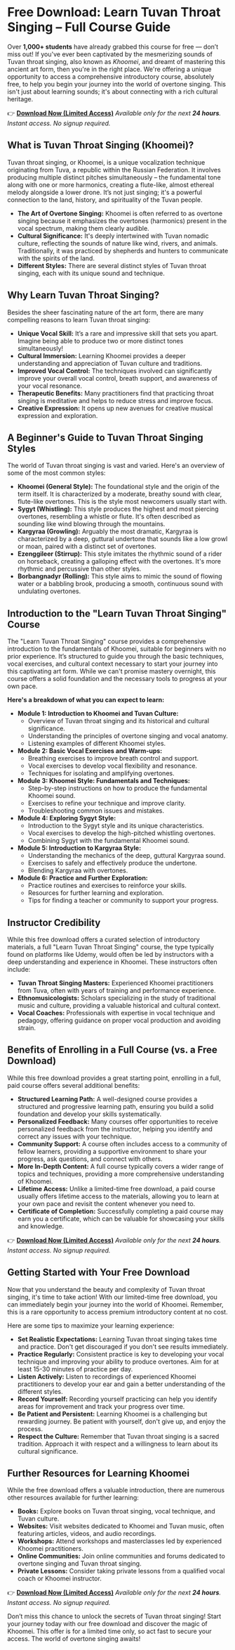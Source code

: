 # Free Download: Learn Tuvan Throat Singing – Full Course Guide

Over **1,000+ students** have already grabbed this course for free — don’t miss out! If you've ever been captivated by the mesmerizing sounds of Tuvan throat singing, also known as *Khoomei*, and dreamt of mastering this ancient art form, then you're in the right place. We're offering a unique opportunity to access a comprehensive introductory course, absolutely free, to help you begin your journey into the world of overtone singing. This isn't just about learning sounds; it's about connecting with a rich cultural heritage.

👉 [**Download Now (Limited Access)**](https://udemywork.com/learn-tuvan-throat-singing)
_Available only for the next **24 hours**. Instant access. No signup required._

## What is Tuvan Throat Singing (Khoomei)?

Tuvan throat singing, or Khoomei, is a unique vocalization technique originating from Tuva, a republic within the Russian Federation. It involves producing multiple distinct pitches simultaneously – the fundamental tone along with one or more harmonics, creating a flute-like, almost ethereal melody alongside a lower drone. It’s not just singing; it's a powerful connection to the land, history, and spirituality of the Tuvan people.

*   **The Art of Overtone Singing:** Khoomei is often referred to as overtone singing because it emphasizes the overtones (harmonics) present in the vocal spectrum, making them clearly audible.
*   **Cultural Significance:** It's deeply intertwined with Tuvan nomadic culture, reflecting the sounds of nature like wind, rivers, and animals. Traditionally, it was practiced by shepherds and hunters to communicate with the spirits of the land.
*   **Different Styles:** There are several distinct styles of Tuvan throat singing, each with its unique sound and technique.

## Why Learn Tuvan Throat Singing?

Besides the sheer fascinating nature of the art form, there are many compelling reasons to learn Tuvan throat singing:

*   **Unique Vocal Skill:** It’s a rare and impressive skill that sets you apart. Imagine being able to produce two or more distinct tones simultaneously!
*   **Cultural Immersion:** Learning Khoomei provides a deeper understanding and appreciation of Tuvan culture and traditions.
*   **Improved Vocal Control:** The techniques involved can significantly improve your overall vocal control, breath support, and awareness of your vocal resonance.
*   **Therapeutic Benefits:** Many practitioners find that practicing throat singing is meditative and helps to reduce stress and improve focus.
*   **Creative Expression:** It opens up new avenues for creative musical expression and exploration.

## A Beginner's Guide to Tuvan Throat Singing Styles

The world of Tuvan throat singing is vast and varied. Here's an overview of some of the most common styles:

*   **Khoomei (General Style):** The foundational style and the origin of the term itself. It is characterized by a moderate, breathy sound with clear, flute-like overtones. This is the style most newcomers usually start with.
*   **Sygyt (Whistling):** This style produces the highest and most piercing overtones, resembling a whistle or flute. It's often described as sounding like wind blowing through the mountains.
*   **Kargyraa (Growling):** Arguably the most dramatic, Kargyraa is characterized by a deep, guttural undertone that sounds like a low growl or moan, paired with a distinct set of overtones.
*   **Ezenggileer (Stirrup):** This style imitates the rhythmic sound of a rider on horseback, creating a galloping effect with the overtones. It's more rhythmic and percussive than other styles.
*   **Borbangnadyr (Rolling):** This style aims to mimic the sound of flowing water or a babbling brook, producing a smooth, continuous sound with undulating overtones.

## Introduction to the "Learn Tuvan Throat Singing" Course

The "Learn Tuvan Throat Singing" course provides a comprehensive introduction to the fundamentals of Khoomei, suitable for beginners with no prior experience. It’s structured to guide you through the basic techniques, vocal exercises, and cultural context necessary to start your journey into this captivating art form. While we can't promise mastery overnight, this course offers a solid foundation and the necessary tools to progress at your own pace.

**Here's a breakdown of what you can expect to learn:**

*   **Module 1: Introduction to Khoomei and Tuvan Culture:**
    *   Overview of Tuvan throat singing and its historical and cultural significance.
    *   Understanding the principles of overtone singing and vocal anatomy.
    *   Listening examples of different Khoomei styles.
*   **Module 2: Basic Vocal Exercises and Warm-ups:**
    *   Breathing exercises to improve breath control and support.
    *   Vocal exercises to develop vocal flexibility and resonance.
    *   Techniques for isolating and amplifying overtones.
*   **Module 3: Khoomei Style: Fundamentals and Techniques:**
    *   Step-by-step instructions on how to produce the fundamental Khoomei sound.
    *   Exercises to refine your technique and improve clarity.
    *   Troubleshooting common issues and mistakes.
*   **Module 4: Exploring Sygyt Style:**
    *   Introduction to the Sygyt style and its unique characteristics.
    *   Vocal exercises to develop the high-pitched whistling overtones.
    *   Combining Sygyt with the fundamental Khoomei sound.
*   **Module 5: Introduction to Kargyraa Style:**
    *   Understanding the mechanics of the deep, guttural Kargyraa sound.
    *   Exercises to safely and effectively produce the undertone.
    *   Blending Kargyraa with overtones.
*   **Module 6: Practice and Further Exploration:**
    *   Practice routines and exercises to reinforce your skills.
    *   Resources for further learning and exploration.
    *   Tips for finding a teacher or community to support your progress.

## Instructor Credibility

While this free download offers a curated selection of introductory materials, a full "Learn Tuvan Throat Singing" course, the type typically found on platforms like Udemy, would often be led by instructors with a deep understanding and experience in Khoomei. These instructors often include:

*   **Tuvan Throat Singing Masters:** Experienced Khoomei practitioners from Tuva, often with years of training and performance experience.
*   **Ethnomusicologists:** Scholars specializing in the study of traditional music and culture, providing a valuable historical and cultural context.
*   **Vocal Coaches:** Professionals with expertise in vocal technique and pedagogy, offering guidance on proper vocal production and avoiding strain.

## Benefits of Enrolling in a Full Course (vs. a Free Download)

While this free download provides a great starting point, enrolling in a full, paid course offers several additional benefits:

*   **Structured Learning Path:** A well-designed course provides a structured and progressive learning path, ensuring you build a solid foundation and develop your skills systematically.
*   **Personalized Feedback:** Many courses offer opportunities to receive personalized feedback from the instructor, helping you identify and correct any issues with your technique.
*   **Community Support:** A course often includes access to a community of fellow learners, providing a supportive environment to share your progress, ask questions, and connect with others.
*   **More In-Depth Content:** A full course typically covers a wider range of topics and techniques, providing a more comprehensive understanding of Khoomei.
*   **Lifetime Access:** Unlike a limited-time free download, a paid course usually offers lifetime access to the materials, allowing you to learn at your own pace and revisit the content whenever you need to.
*   **Certificate of Completion:** Successfully completing a paid course may earn you a certificate, which can be valuable for showcasing your skills and knowledge.

👉 [**Download Now (Limited Access)**](https://udemywork.com/learn-tuvan-throat-singing)
_Available only for the next **24 hours**. Instant access. No signup required._

## Getting Started with Your Free Download

Now that you understand the beauty and complexity of Tuvan throat singing, it's time to take action! With our limited-time free download, you can immediately begin your journey into the world of Khoomei. Remember, this is a rare opportunity to access premium introductory content at no cost.

Here are some tips to maximize your learning experience:

*   **Set Realistic Expectations:** Learning Tuvan throat singing takes time and practice. Don't get discouraged if you don't see results immediately.
*   **Practice Regularly:** Consistent practice is key to developing your vocal technique and improving your ability to produce overtones. Aim for at least 15-30 minutes of practice per day.
*   **Listen Actively:** Listen to recordings of experienced Khoomei practitioners to develop your ear and gain a better understanding of the different styles.
*   **Record Yourself:** Recording yourself practicing can help you identify areas for improvement and track your progress over time.
*   **Be Patient and Persistent:** Learning Khoomei is a challenging but rewarding journey. Be patient with yourself, don't give up, and enjoy the process.
*   **Respect the Culture:** Remember that Tuvan throat singing is a sacred tradition. Approach it with respect and a willingness to learn about its cultural significance.

## Further Resources for Learning Khoomei

While the free download offers a valuable introduction, there are numerous other resources available for further learning:

*   **Books:** Explore books on Tuvan throat singing, vocal technique, and Tuvan culture.
*   **Websites:** Visit websites dedicated to Khoomei and Tuvan music, often featuring articles, videos, and audio recordings.
*   **Workshops:** Attend workshops and masterclasses led by experienced Khoomei practitioners.
*   **Online Communities:** Join online communities and forums dedicated to overtone singing and Tuvan throat singing.
*   **Private Lessons:** Consider taking private lessons from a qualified vocal coach or Khoomei instructor.

👉 [**Download Now (Limited Access)**](https://udemywork.com/learn-tuvan-throat-singing)
_Available only for the next **24 hours**. Instant access. No signup required._

Don’t miss this chance to unlock the secrets of Tuvan throat singing! Start your journey today with our free download and discover the magic of Khoomei. This offer is for a limited time only, so act fast to secure your access. The world of overtone singing awaits!
